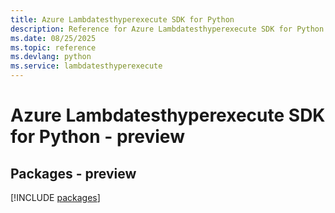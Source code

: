 ```yaml
---
title: Azure Lambdatesthyperexecute SDK for Python
description: Reference for Azure Lambdatesthyperexecute SDK for Python
ms.date: 08/25/2025
ms.topic: reference
ms.devlang: python
ms.service: lambdatesthyperexecute
---
```

# Azure Lambdatesthyperexecute SDK for Python - preview
## Packages - preview
[!INCLUDE [packages](lambdatesthyperexecute-index.md)]